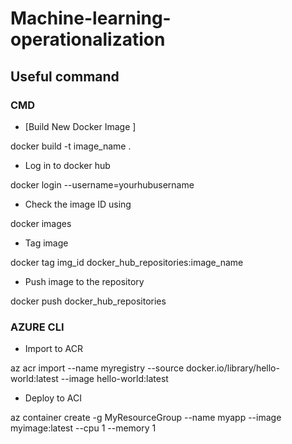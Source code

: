 # Machine-learning-operationalization

## Useful command
### CMD
* [Build New Docker Image ]

docker build -t image_name .

* Log in to docker hub

docker login --username=yourhubusername

* Check the image ID using

docker images

* Tag image

docker tag img_id docker_hub_repositories:image_name

* Push image to the repository

docker push docker_hub_repositories

### AZURE CLI

* Import to ACR

az acr import --name myregistry --source docker.io/library/hello-world:latest --image hello-world:latest

* Deploy to ACI

az container create -g MyResourceGroup --name myapp --image myimage:latest --cpu 1 --memory 1
